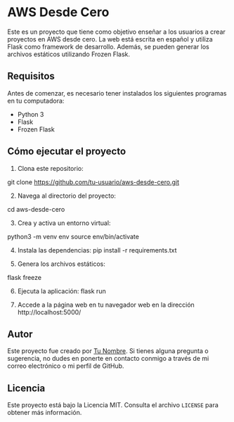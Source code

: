 # AWS Desde Cero

Este es un proyecto que tiene como objetivo enseñar a los usuarios a crear proyectos en AWS desde cero. La web está escrita en español y utiliza Flask como framework de desarrollo. Además, se pueden generar los archivos estáticos utilizando Frozen Flask.

## Requisitos

Antes de comenzar, es necesario tener instalados los siguientes programas en tu computadora:

- Python 3
- Flask
- Frozen Flask

## Cómo ejecutar el proyecto

1. Clona este repositorio:

git clone https://github.com/tu-usuario/aws-desde-cero.git

2. Navega al directorio del proyecto:

cd aws-desde-cero

3. Crea y activa un entorno virtual:

python3 -m venv env
source env/bin/activate

4. Instala las dependencias:
pip install -r requirements.txt



5. Genera los archivos estáticos:

flask freeze

6. Ejecuta la aplicación:
flask run


7. Accede a la página web en tu navegador web en la dirección http://localhost:5000/

## Autor

Este proyecto fue creado por [Tu Nombre](https://github.com/tu-usuario). Si tienes alguna pregunta o sugerencia, no dudes en ponerte en contacto conmigo a través de mi correo electrónico o mi perfil de GitHub.

## Licencia

Este proyecto está bajo la Licencia MIT. Consulta el archivo `LICENSE` para obtener más información.



